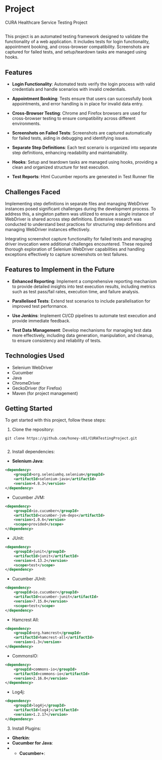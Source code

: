 # Project
CURA Healthcare Service Testing Project
##
This project is an automated testing framework designed to validate the functionality of a web application. It includes tests for login functionality, appointment booking, and cross-browser compatibility. Screenshots are captured for failed tests, and setup/teardown tasks are managed using hooks.


## Features

- **Login Functionality**: Automated tests verify the login process with valid credentials and handle scenarios with invalid credentials.

- **Appointment Booking**: Tests ensure that users can successfully book appointments, and error handling is in place for invalid data entry.

- **Cross-Browser Testing**: Chrome and Firefox browsers are used for cross-browser testing to ensure compatibility across different environments.

- **Screenshots on Failed Tests**: Screenshots are captured automatically for failed tests, aiding in debugging and identifying issues.

- **Separate Step Definitions**: Each test scenario is organized into separate step definitions, enhancing readability and maintainability.

- **Hooks**: Setup and teardown tasks are managed using hooks, providing a clean and organized structure for test execution.

- **Test Reports**: Html Cucumber reports are generated in Test Runner file 

## Challenges Faced

Implementing step definitions in separate files and managing WebDriver instances posed significant challenges during the development process. To address this, a singleton pattern was utilized to ensure a single instance of WebDriver is shared across step definitions. Extensive research was conducted to understand best practices for structuring step definitions and managing WebDriver instances effectively.

Integrating screenshot capture functionality for failed tests and managing driver invocation were additional challenges encountered. These required thorough exploration of Selenium WebDriver capabilities and handling exceptions effectively to capture screenshots on test failures.

## Features to Implement in the Future

- **Enhanced Reporting**: Implement a comprehensive reporting mechanism to provide detailed insights into test execution results, including metrics such as test pass/fail rates, execution time, and failure analysis.

- **Parallelised Tests**: Extend test scenarios to include parallelisation for improved test performance.

- **Use Jenkins**: Implement CI/CD pipelines to automate test execution and provide immediate feedback.

- **Test Data Management**: Develop mechanisms for managing test data more effectively, including data generation, manipulation, and cleanup, to ensure consistency and reliability of tests.


## Technologies Used

- Selenium WebDriver
- Cucumber
- Java
- ChromeDriver
- GeckoDriver (for Firefox)
- Maven (for project management)

## Getting Started

To get started with this project, follow these steps:

1. Clone the repository:

```
git clone https://github.com/honey-s01/CURATestingProject.git


```
2. Install dependencies:

- **Selenium Java**:
```xml
<dependency>
    <groupId>org.seleniumhq.selenium</groupId>
    <artifactId>selenium-java</artifactId>
    <version>4.8.3</version>
</dependency>
```
- Cucumber JVM:
```xml
<dependency>
    <groupId>io.cucumber</groupId>
    <artifactId>cucumber-jvm-deps</artifactId>
    <version>1.0.6</version>
    <scope>provided</scope>
</dependency>
```
- JUnit:
```xml
<dependency>
    <groupId>junit</groupId>
    <artifactId>junit</artifactId>
    <version>4.13.2</version>
    <scope>test</scope>
</dependency>
```
- Cucumber JUnit:
```xml
<dependency>
    <groupId>io.cucumber</groupId>
    <artifactId>cucumber-junit</artifactId>
    <version>7.15.0</version>
    <scope>test</scope>
</dependency>
```
- Hamcrest All:
```xml
<dependency>
    <groupId>org.hamcrest</groupId>
    <artifactId>hamcrest-all</artifactId>
    <version>1.3</version>
</dependency>
```
- CommonsIO:
```xml
<dependency>
    <groupId>commons-io</groupId>
    <artifactId>commons-io</artifactId>
    <version>2.16.0</version>
</dependency>
```
- Log4j:
```xml
<dependency>
    <groupId>log4j</groupId>
    <artifactId>log4j</artifactId>
    <version>1.2.17</version>
</dependency>
```

3. Install Plugins:

- **Gherkin**:
- **Cucumber for Java**:
- - **Cucumber+**: